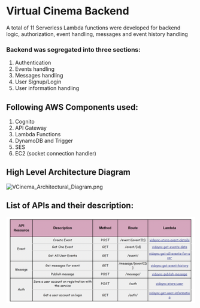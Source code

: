 # Virtual Cinema Backend
A total of 11 Serverless Lambda functions were developed for backend logic, authorization, event handling, messages and event history handling

### Backend was segregated into three sections:
1. Authentication 
2. Events handling  
3. Messages handling
4. User Signup/Login
5. User information handling

## Following AWS Components used:
1. Cognito
2. API Gateway
3. Lambda Functions
4. DynamoDB and Trigger
5. SES
6. EC2 (socket connection handler)

## High Level Architecture Diagram
![VCinema_Architectural_Diagram.png](VCinema_Architectural_Diagram.png)

## List of APIs and their description:
![APIs.png](APIs.png)
